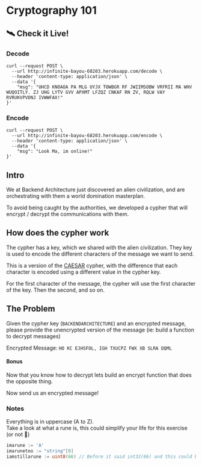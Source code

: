 # Cryptography 101

## 🛰️ Check it Live!

### Decode

```
curl --request POST \
  --url http://infinite-bayou-68203.herokuapp.com/decode \
  --header 'content-type: application/json' \
  --data '{
	"msg": "UHCD KNOAOA PA MLG UYJX TOWBGR RF JWIIMSOBW VRFRII MA WHV WUQOITLY. ZJ UHG LYTV GVV APXMT LFZQZ CNKAF RN ZV, RQLW VAY RVRUKVPVDNJ IVWWFAX!"
}'
```

### Encode
```
curl --request POST \
  --url http://infinite-bayou-68203.herokuapp.com/encode \
  --header 'content-type: application/json' \
  --data '{
	"msg": "Look Ma, im online!"
}'
```

## Intro
We at Backend Architecture just discovered an alien civilization, 
and are orchestrating with them a world domination masterplan. 

To avoid being caught by the authorities, we developed a cypher 
that will encrypt / decrypt the communications with them.

## How does the cypher work
The cypher has a key, which we shared with the alien civilization. 
They key is used to encode the different characters of the message we want to send.

This is a version of the [CAESAR](https://en.wikipedia.org/wiki/Caesar_cipher) cypher, with the difference
 that each character is encoded using a different value in the cypher key. 

For the first  character of the message, the cypher will use the first character of the key. 
Then the second, and so on.  
  
## The Problem
Given the cypher key (`BACKENDARCHITECTURE`) and an encrypted message, 
please provide the unencrypted version of the message (ie: build a function to decrypt messages)

Encrypted Message:
`HO KC EJHSFOL, IGH TXUCPZ FWX XB SLRA DQML`

#### Bonus
Now that you know how to decrypt lets build an encrypt function that does the opposite thing. 

Now send us an encrypted message!


### Notes
Everything is in uppercase (A to Z).  
Take a look at what a rune is, this could simplify your life for this exercise (or not :troll:)

```go
imarune := 'A'
imarunetoo := "string"[0]
iamstillarune := uint8(66) // Before it said int32(66) and this could be missleading
````





